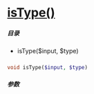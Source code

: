 [isType()](http://twinh.github.com/widget/api/isType)
=====================================================



##### 目录
* isType($input, $type)

### 
```php
void isType($input, $type)
```

##### 参数

